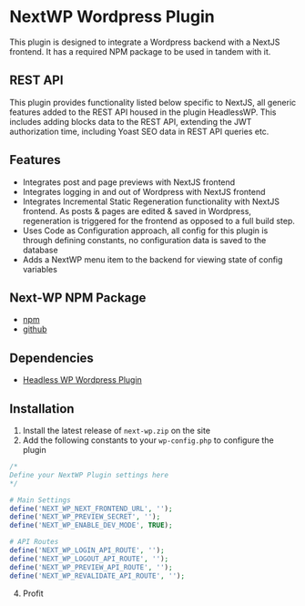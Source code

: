 # NextWP Wordpress Plugin
This plugin is designed to integrate a Wordpress backend with a NextJS frontend. It has a required NPM package to be used in tandem with it.

## REST API
This plugin provides functionality listed below specific to NextJS, all generic features added to the REST API housed in the plugin HeadlessWP. This includes adding blocks data to the REST API, extending the JWT authorization time, including Yoast SEO data in REST API queries etc.

## Features
- Integrates post and page previews with NextJS frontend
- Integrates logging in and out of Wordpress with NextJS frontend
- Integrates Incremental Static Regeneration functionality with NextJS frontend. As posts & pages are edited & saved in Wordpress, regeneration is triggered for the frontend as opposed to a full build step.
- Uses Code as Configuration approach, all config for this plugin is through defining constants, no configuration data is saved to the database
- Adds a NextWP menu item to the backend for viewing state of config variables

## Next-WP NPM Package
- [npm](https://www.npmjs.com/package/next-wp)
- [github](https://github.com/cloak-labs/next-wp)

## Dependencies
- [Headless WP Wordpress Plugin](https://github.com/cloak-labs/headless-wp-plugin)

## Installation
1. Install the latest release of `next-wp.zip` on the site
2. Add the following constants to your `wp-config.php` to configure the plugin
```php
/* 
Define your NextWP Plugin settings here
*/

# Main Settings
define('NEXT_WP_NEXT_FRONTEND_URL', '');
define('NEXT_WP_PREVIEW_SECRET', '');
define('NEXT_WP_ENABLE_DEV_MODE', TRUE);

# API Routes
define('NEXT_WP_LOGIN_API_ROUTE', '');
define('NEXT_WP_LOGOUT_API_ROUTE', '');
define('NEXT_WP_PREVIEW_API_ROUTE', '');
define('NEXT_WP_REVALIDATE_API_ROUTE', '');
```
4. Profit
